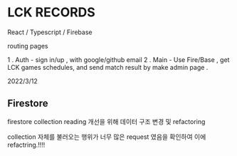 # LCK RECORDS 

  React / Typescript / Firebase
  
  routing pages 
  
   1 . Auth - sign in/up , with google/github email
   2 . Main - Use Fire/Base , get LCK games schedules, and send match result by make admin page .

2022/3/12

## Firestore

firestore collection reading 개선을 위해 데이터 구조 변경 및 refactoring

collection 자체를 불러오는 행위가 너무 많은 request 였음을 확인하여 이에 refactring.!!!!